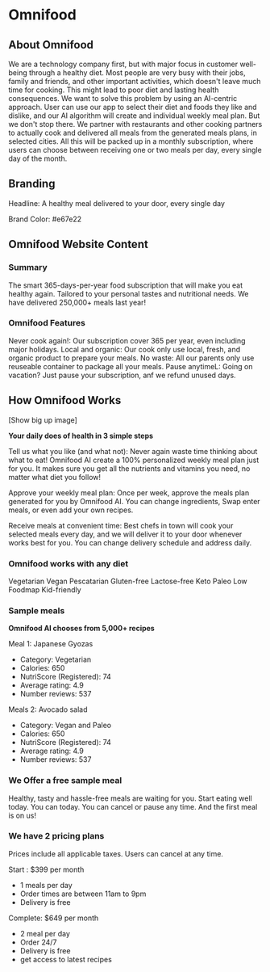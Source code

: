 # Omnifood

## About Omnifood

We are a technology company first, but with major focus in customer well-being through a healthy diet. Most people are very busy with their jobs, family and friends, and other important activities, which doesn't leave much time for cooking. This might lead to poor diet and lasting health consequences. We want to solve this problem by using an AI-centric approach. User can use our app to select their diet and foods they like and dislike, and our AI algorithm will create and individual weekly meal plan. But we don't stop there. We partner with restaurants and other cooking partners to actually cook and delivered all meals from the generated meals plans, in selected cities. All this will be packed up in a monthly subscription, where users can choose between receiving one or two meals per day, every single day of the month.

## Branding

Headline: A healthy meal delivered to your door, every single day

Brand Color: #e67e22

## Omnifood Website Content

### Summary

The smart 365-days-per-year food subscription that will make you eat healthy again. Tailored to your personal tastes and nutritional needs. We have delivered 250,000+ meals last year!

### Omnifood Features

Never cook again!: Our subscription cover 365 per year, even including major holidays.
Local and organic: Our cook only use local, fresh, and organic product to prepare your meals.
No waste: All our parents only use reuseable container to package all your meals.
Pause anytimeL: Going on vacation? Just pause your subscription, anf we refund unused days.

## How Omnifood Works

[Show big up image]

**Your daily does of health in 3 simple steps**

Tell us what you like (and what not): Never again waste time thinking about what to eat! Omnifood AI create a 100% personalized weekly meal plan just for you. It makes sure you get all the nutrients and vitamins you need, no matter what diet you follow!

Approve your weekly meal plan: Once per week, approve the meals plan generated for you by Omnifood AI. You can change ingredients, Swap enter meals, or even add your own recipes.

Receive meals at convenient time: Best chefs in town will cook your selected meals every day, and we will deliver it to your door whenever works best for you. You can change delivery schedule and address daily.

### Omnifood works with any diet

Vegetarian
Vegan
Pescatarian
Gluten-free
Lactose-free
Keto
Paleo
Low Foodmap
Kid-friendly

### Sample meals

**Omnifood AI chooses from 5,000+ recipes**

Meal 1: Japanese Gyozas

- Category: Vegetarian
- Calories: 650
- NutriScore (Registered): 74
- Average rating: 4.9
- Number reviews: 537

Meals 2: Avocado salad

- Category: Vegan and Paleo
- Calories: 650
- NutriScore (Registered): 74
- Average rating: 4.9
- Number reviews: 537

### We Offer a free sample meal

Healthy, tasty and hassle-free meals are waiting for you. Start eating well today. You can today. You can cancel or pause any time. And the first meal is on us!

### We have 2 pricing plans

Prices include all applicable taxes. Users can cancel at any time.

Start : $399 per month

- 1 meals per day
- Order times are between 11am to 9pm
- Delivery is free

Complete: $649 per month

- 2 meal per day
- Order 24/7
- Delivery is free
- get access to latest recipes

###
